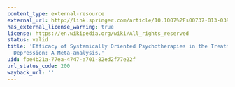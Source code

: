 ```yaml
---
content_type: external-resource
external_url: http://link.springer.com/article/10.1007%2Fs00737-013-0391-6
has_external_license_warning: true
license: https://en.wikipedia.org/wiki/All_rights_reserved
status: valid
title: 'Efficacy of Systemically Oriented Psychotherapies in the Treatment of Perinatal
  Depression: A Meta-analysis.'
uid: fbe4b21a-77ea-4747-a701-82ed2f77e22f
url_status_code: 200
wayback_url: ''
---
```

